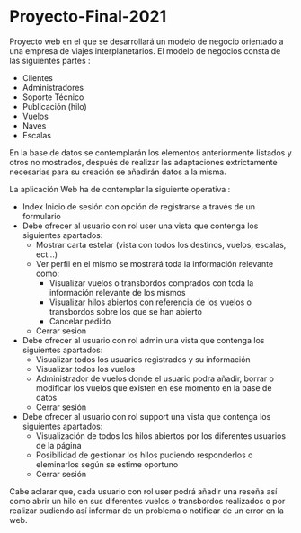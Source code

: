 # Proyecto-Final-2021
Proyecto web en el que se desarrollará un modelo de negocio orientado a una empresa de viajes interplanetarios.
El modelo de negocios consta de las siguientes partes :
 - Clientes
 - Administradores
 - Soporte Técnico
 - Publicación (hilo)
 - Vuelos
 - Naves
 - Escalas

En la base de datos se contemplarán los elementos anteriormente listados y otros no mostrados, después de realizar las adaptaciones extrictamente necesarias para su creación se añadirán datos a la misma.

La aplicación Web ha de contemplar la siguiente operativa :
- Index Inicio de sesión con opción de registrarse a través de un formulario
- Debe ofrecer al usuario con rol user una vista que contenga los siguientes apartados:
  - Mostrar carta estelar (vista con todos los destinos, vuelos, escalas, ect...)
  - Ver perfil en el mismo se mostrará toda la información relevante como:
    - Visualizar vuelos o transbordos comprados con toda la información relevante de los mismos
    - Visualizar hilos abiertos con referencia de los vuelos o transbordos sobre los que se han abierto
    - Cancelar pedido
  - Cerrar sesion
- Debe ofrecer al usuario con rol admin una vista que contenga los siguientes apartados:
  - Visualizar todos los usuarios registrados y su información
  - Visualizar todos los vuelos
  - Administrador de vuelos donde el usuario podra añadir, borrar o modificar los vuelos que existen en ese momento en la base de datos
  - Cerrar sesión
- Debe ofrecer al usuario con rol support una vista que contenga los siguientes apartados:
  - Visualización de todos los hilos abiertos por los diferentes usuarios de la página
  - Posibilidad de gestionar los hilos pudiendo responderlos o eleminarlos según se estime oportuno
  - Cerrar sesión

Cabe aclarar que, cada usuario con rol user podrá añadir una reseña así como abrir un hilo en sus diferentes vuelos o transbordos realizados o por realizar
pudiendo así informar de un problema o notificar de un error en la web.
